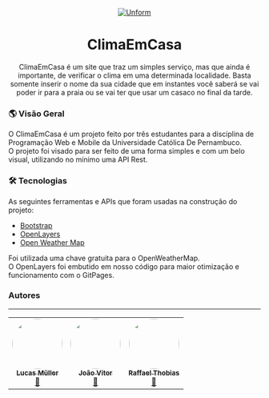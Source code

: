 
<p align="center">
  <a href="https://lucasmullerc.github.io/ClimaEmCasa/">
    <img src="https://lucasmullerc.github.io/ClimaEmCasa/img/logo.png" alt="Unform" />
  </a>
</p>
<h1 align="center">ClimaEmCasa</h1>
<p align="center">ClimaEmCasa é um site que traz um simples serviço, mas que ainda é importante, de verificar o clima em uma determinada localidade. 
  Basta somente inserir o nome da sua cidade que em instantes você saberá se vai poder ir para a praia ou se vai ter que usar um casaco no final da tarde.</p>
  
### 🌎 Visão Geral

<p>O ClimaEmCasa é um projeto feito por três estudantes para a disciplina de Programação Web e Mobile da Universidade Católica De Pernambuco. <br>
O projeto foi visado para ser feito de uma forma simples e com um belo visual, utilizando no mínimo uma API Rest.</p>

### 🛠 Tecnologias

As seguintes ferramentas e APIs que foram usadas na construção do projeto:

- [Bootstrap](https://getbootstrap.com/)
- [OpenLayers](https://openlayers.org/)
- [Open Weather Map](https://rapidapi.com/community/api/open-weather-map/)

<p>Foi utilizada uma chave gratuita para o OpenWeatherMap. <br>
O OpenLayers foi embutido em nosso código para maior otimização e funcionamento com o GitPages.</p>

### Autores
---
<table>
  <tr>
    <td align="center"><a href="https://github.com/LucasmullerC"><img style="border-radius: 50%;" src="https://lucasmullerc.github.io/ClimaEmCasa/img/foto%20muller.png" width="100px;" alt=""/><br /><sub><b>Lucas Müller</b></sub></a><br /><a href="https://github.com/LucasmullerC" title="Rocketseat">🚀</a></td>
    <td align="center"><a href="https://github.com/AngelomBot"><img style="border-radius: 50%;" src="https://lucasmullerc.github.io/ClimaEmCasa/img/foto%20joao.png" width="100px;" alt=""/><br /><sub><b>João Vitor</b></sub></a><br /><a href="https://github.com/AngelomBot" title="Rocketseat">🚀</a></td>
    <td align="center"><a href="https://github.com/dashp21"><img style="border-radius: 50%;" src="https://lucasmullerc.github.io/ClimaEmCasa/img/foto%20thobias.png" width="100px;" alt=""/><br /><sub><b>Raffael Thobias</b></sub></a><br /><a href="https://github.com/dashp21" title="Rocketseat">🚀</a></td>
  </tr>
</table>
